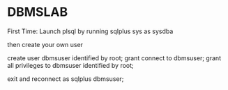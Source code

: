 # DBMSLAB

First Time:
Launch plsql by running sqlplus sys as sysdba

then create your own user

create user dbmsuser identified by root;
grant connect to dbmsuser;
grant all privileges to dbmsuser identified by root;


exit and reconnect as sqlplus dbmsuser;
